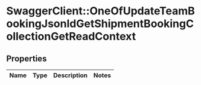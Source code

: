 # SwaggerClient::OneOfUpdateTeamBookingJsonldGetShipmentBookingCollectionGetReadContext

## Properties
Name | Type | Description | Notes
------------ | ------------- | ------------- | -------------

